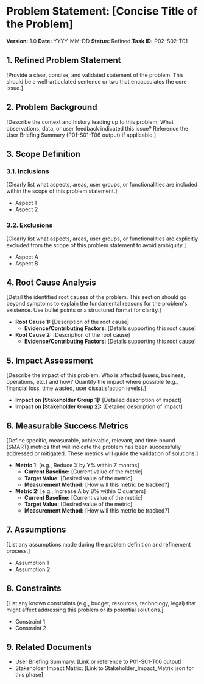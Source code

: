 # Problem Statement: [Concise Title of the Problem]

**Version:** 1.0
**Date:** YYYY-MM-DD
**Status:** Refined
**Task ID:** P02-S02-T01

## 1. Refined Problem Statement

[Provide a clear, concise, and validated statement of the problem. This should be a well-articulated sentence or two that encapsulates the core issue.]

## 2. Problem Background

[Describe the context and history leading up to this problem. What observations, data, or user feedback indicated this issue? Reference the User Briefing Summary (P01-S01-T06 output) if applicable.]

## 3. Scope Definition

### 3.1. Inclusions

[Clearly list what aspects, areas, user groups, or functionalities are included within the scope of this problem statement.]

*   Aspect 1
*   Aspect 2

### 3.2. Exclusions

[Clearly list what aspects, areas, user groups, or functionalities are explicitly excluded from the scope of this problem statement to avoid ambiguity.]

*   Aspect A
*   Aspect B

## 4. Root Cause Analysis

[Detail the identified root causes of the problem. This section should go beyond symptoms to explain the fundamental reasons for the problem's existence. Use bullet points or a structured format for clarity.]

*   **Root Cause 1:** [Description of the root cause]
    *   **Evidence/Contributing Factors:** [Details supporting this root cause]
*   **Root Cause 2:** [Description of the root cause]
    *   **Evidence/Contributing Factors:** [Details supporting this root cause]

## 5. Impact Assessment

[Describe the impact of this problem. Who is affected (users, business, operations, etc.) and how? Quantify the impact where possible (e.g., financial loss, time wasted, user dissatisfaction levels).]

*   **Impact on [Stakeholder Group 1]:** [Detailed description of impact]
*   **Impact on [Stakeholder Group 2]:** [Detailed description of impact]

## 6. Measurable Success Metrics

[Define specific, measurable, achievable, relevant, and time-bound (SMART) metrics that will indicate the problem has been successfully addressed or mitigated. These metrics will guide the validation of solutions.]

*   **Metric 1:** [e.g., Reduce X by Y% within Z months]
    *   **Current Baseline:** [Current value of the metric]
    *   **Target Value:** [Desired value of the metric]
    *   **Measurement Method:** [How will this metric be tracked?]
*   **Metric 2:** [e.g., Increase A by B% within C quarters]
    *   **Current Baseline:** [Current value of the metric]
    *   **Target Value:** [Desired value of the metric]
    *   **Measurement Method:** [How will this metric be tracked?]

## 7. Assumptions

[List any assumptions made during the problem definition and refinement process.]

*   Assumption 1
*   Assumption 2

## 8. Constraints

[List any known constraints (e.g., budget, resources, technology, legal) that might affect addressing this problem or its potential solutions.]

*   Constraint 1
*   Constraint 2

## 9. Related Documents

*   User Briefing Summary: [Link or reference to P01-S01-T06 output]
*   Stakeholder Impact Matrix: [Link to Stakeholder_Impact_Matrix.json for this phase] 